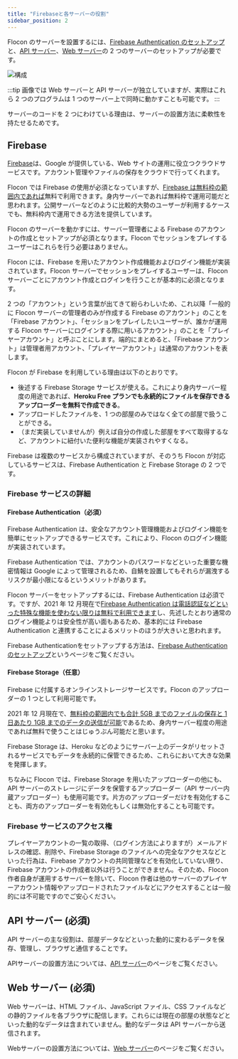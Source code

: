 ```yaml
---
title: "Firebaseと各サーバーの役割"
sidebar_position: 2
---
```


Flocon のサーバーを設置するには、[Firebase Authentication のセットアップ](./firebase_auth)と、[API サーバー](./api-server/intro)、[Web サーバー](./web-server/intro)の 2 つのサーバーのセットアップが必要です。

![構成](/img/docs/servers-min.png)

:::tip
画像では Web サーバーと API サーバーが独立していますが、実際はこれら 2 つのプログラムは 1 つのサーバー上で同時に動かすことも可能です。
:::

サーバーのコードを 2 つにわけている理由は、サーバーの設置方法に柔軟性を持たせるためです。

## Firebase

[Firebase]は、Google が提供している、Web サイトの運用に役立つクラウドサービスです。アカウント管理やファイルの保存をクラウドで行ってくれます。

Flocon では Firebase の使用が必須となっていますが、[Firebase は無料枠の範囲内であれば](https://firebase.google.com/pricing?hl=ja)無料で利用できます。身内サーバーであれば無料枠で運用可能だと思われます。公開サーバーなどのように比較的大勢のユーザーが利用するケースでも、無料枠内で運用できる方法を提供しています。

Flocon のサーバーを動かすには、サーバー管理者による Firebase のアカウントの作成とセットアップが必須となります。Flocon でセッションをプレイするユーザーはこれらを行う必要はありません。

Flocon には、Firebase を用いたアカウント作成機能およびログイン機能が実装されています。Flocon サーバーでセッションをプレイするユーザーは、Flocon サーバーごとにアカウント作成とログインを行うことが基本的に必須となります。

2 つの「アカウント」という言葉が出てきて紛らわしいため、これ以降「一般的に Flocon サーバーの管理者のみが作成する Firebase のアカウント」のことを「Firebase アカウント」、「セッションをプレイしたいユーザーが、誰かが運用する Flocon サーバーにログインする際に用いるアカウント」のことを「プレイヤーアカウント」と呼ぶことにします。端的にまとめると、「Firebase アカウント」は管理者用アカウント、「プレイヤーアカウント」は通常のアカウントを表します。

Flocon が Firebase を利用している理由は以下のとおりです。

- 後述する Firebase Storage サービスが使える。これにより身内サーバー程度の用途であれば、**Heroku Free プランでも永続的にファイルを保存できるアップローダーを無料で作成できる**。
- アップロードしたファイルを、1 つの部屋のみではなく全ての部屋で扱うことができる。
- （まだ実装していませんが）例えば自分の作成した部屋をすべて取得するなど、アカウントに紐付いた便利な機能が実装されやすくなる。

Firebase は複数のサービスから構成されていますが、そのうち Flocon が対応しているサービスは、Firebase Authentication と Firebase Storage の 2 つです。

### Firebase サービスの詳細

#### Firebase Authentication（必須）

Firebase Authentication は、安全なアカウント管理機能およびログイン機能を簡単にセットアップできるサービスです。これにより、Flocon のログイン機能が実装されています。

Firebase Authentication では、アカウントのパスワードなどといった重要な機密情報は Google によって管理されるため、自鯖を設置してもそれらが漏洩するリスクが最小限になるというメリットがあります。

Flocon サーバーをセットアップするには、Firebase Authentication は必須です。ですが、2021 年 12 月現在で[Firebase Authentication は電話認証などといった特殊な機能を使わない限りは無料で利用できます](https://firebase.google.com/pricing?hl=ja)し、先述したとおり通常のログイン機能よりは安全性が高い面もあるため、基本的には Firebase Authentication と連携することによるメリットのほうが大きいと思われます。

Firebase Authenticationをセットアップする方法は、[Firebase Authentication のセットアップ](./firebase)というページをご覧ください。

#### Firebase Storage（任意）

Firebase に付属するオンラインストレージサービスです。Flocon のアップローダーの 1 つとして利用可能です。

2021 年 12 月現在で、[無料枠の範囲内でも合計 5GB までのファイルの保存と 1 日あたり 1GB までのデータの送信が可能](https://firebase.google.com/pricing?hl=ja)であるため、身内サーバー程度の用途であれば無料で使うことはじゅうぶん可能だと思います。

Firebase Storage は、Heroku などのようにサーバー上のデータがリセットされるサービスでもデータを永続的に保管できるため、これらにおいて大きな効果を発揮します。

ちなみに Flocon では、Firebase Storage を用いたアップローダーの他にも、API サーバーのストレージにデータを保管するアップローダー（API サーバー内蔵アップローダー）も使用可能です。片方のアップローダーだけを有効化することも、両方のアップローダーを有効化もしくは無効化することも可能です。

### Firebase サービスのアクセス権

プレイヤーアカウントの一覧の取得、（ログイン方法によりますが）メールアドレスの確認、削除や、Firebase Storage のファイルへの完全なアクセスなどといった行為は、Firebase アカウントの共同管理などを有効化していない限り、Firebase アカウントの作成者以外は行うことができません。そのため、Flocon 作者自身が運用するサーバーを除いて、Flocon 作者は他のサーバーのプレイヤーアカウント情報やアップロードされたファイルなどにアクセスすることは一般的には不可能ですのでご安心ください。

## API サーバー (必須)

API サーバーの主な役割は、部屋データなどといった動的に変わるデータを保存、管理し、ブラウザと通信することです。

APIサーバーの設置方法については、[API サーバー](./api-server/intro)のページをご覧ください。

## Web サーバー (必須)

Web サーバーは、HTML ファイル、JavaScript ファイル、CSS ファイルなどの静的ファイルを各ブラウザに配信します。これらには現在の部屋の状態などといった動的なデータは含まれていません。動的なデータは API サーバーから送信されます。

Webサーバーの設置方法については、[Web サーバー](./api-server/intro)のページをご覧ください。

[firebase]: https://firebase.google.com/?hl=ja